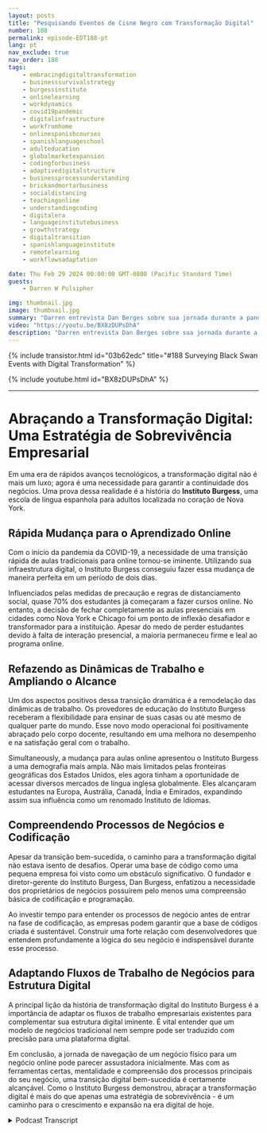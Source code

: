 ```yaml
---
layout: posts
title: "Pesquisando Eventos de Cisne Negro com Transformação Digital"
number: 188
permalink: episode-EDT188-pt
lang: pt
nav_exclude: true
nav_order: 188
tags:
    - embracingdigitaltransformation
    - businesssurvivalstrategy
    - burgessinstitute
    - onlinelearning
    - workdynamics
    - covid19pandemic
    - digitalinfrastructure
    - workfromhome
    - onlinespanishcourses
    - spanishlanguageschool
    - adulteducation
    - globalmarketexpansion
    - codingforbusiness
    - adaptivedigitalstructure
    - businessprocessunderstanding
    - brickandmortarbusiness
    - socialdistancing
    - teachingonline
    - understandingcoding
    - digitalera
    - languageinstitutebusiness
    - growthstrategy
    - digitaltransition
    - spanishlanguageinstitute
    - remotelearning
    - workflowsadaptation

date: Thu Feb 29 2024 00:00:00 GMT-0800 (Pacific Standard Time)
guests:
    - Darren W Pulsipher

img: thumbnail.jpg
image: thumbnail.jpg
summary: "Darren entrevista Dan Berges sobre sua jornada durante a pandemia de COVID-19 para transformar o Berges Institute, uma escola de língua espanhola em Nova York. Apesar dos desafios iniciais, a mudança reformulou a dinâmica de trabalho, ampliou seu alcance global e destacou a importância de compreender os processos de negócios e a codificação para uma bem-sucedida transformação digital."
video: "https://youtu.be/BX8zDUPsDhA"
description: "Darren entrevista Dan Berges sobre sua jornada durante a pandemia de COVID-19 para transformar o Berges Institute, uma escola de língua espanhola em Nova York. Apesar dos desafios iniciais, a mudança reformulou a dinâmica de trabalho, ampliou seu alcance global e destacou a importância de compreender os processos de negócios e a codificação para uma bem-sucedida transformação digital."
---
```


<div>
{% include transistor.html id="03b62edc" title="#188 Surveying Black Swan Events with Digital Transformation" %}

{% include youtube.html id="BX8zDUPsDhA" %}
</div>

---

# Abraçando a Transformação Digital: Uma Estratégia de Sobrevivência Empresarial

Em uma era de rápidos avanços tecnológicos, a transformação digital não é mais um luxo; agora é uma necessidade para garantir a continuidade dos negócios. Uma prova dessa realidade é a história do **Instituto Burgess**, uma escola de língua espanhola para adultos localizada no coração de Nova York.

## Rápida Mudança para o Aprendizado Online

Com o início da pandemia da COVID-19, a necessidade de uma transição rápida de aulas tradicionais para online tornou-se iminente. Utilizando sua infraestrutura digital, o Instituto Burgess conseguiu fazer essa mudança de maneira perfeita em um período de dois dias.

Influenciados pelas medidas de precaução e regras de distanciamento social, quase 70% dos estudantes já começaram a fazer cursos online. No entanto, a decisão de fechar completamente as aulas presenciais em cidades como Nova York e Chicago foi um ponto de inflexão desafiador e transformador para a instituição. Apesar do medo de perder estudantes devido à falta de interação presencial, a maioria permaneceu firme e leal ao programa online.

## Refazendo as Dinâmicas de Trabalho e Ampliando o Alcance

Um dos aspectos positivos dessa transição dramática é a remodelação das dinâmicas de trabalho. Os provedores de educação do Instituto Burgess receberam a flexibilidade para ensinar de suas casas ou até mesmo de qualquer parte do mundo. Esse novo modo operacional foi positivamente abraçado pelo corpo docente, resultando em uma melhora no desempenho e na satisfação geral com o trabalho.

Simultaneously, a mudança para aulas online apresentou o Instituto Burgess a uma demografia mais ampla. Não mais limitados pelas fronteiras geográficas dos Estados Unidos, eles agora tinham a oportunidade de acessar diversos mercados de língua inglesa globalmente. Eles alcançaram estudantes na Europa, Austrália, Canadá, Índia e Emirados, expandindo assim sua influência como um renomado Instituto de Idiomas.

## Compreendendo Processos de Negócios e Codificação

Apesar da transição bem-sucedida, o caminho para a transformação digital não estava isento de desafios. Operar uma base de código como uma pequena empresa foi visto como um obstáculo significativo. O fundador e diretor-gerente do Instituto Burgess, Dan Burgess, enfatizou a necessidade dos proprietários de negócios possuírem pelo menos uma compreensão básica de codificação e programação.

Ao investir tempo para entender os processos de negócio antes de entrar na fase de codificação, as empresas podem garantir que a base de códigos criada é sustentável. Construir uma forte relação com desenvolvedores que entendem profundamente a lógica do seu negócio é indispensável durante esse processo.

## Adaptando Fluxos de Trabalho de Negócios para Estrutura Digital

A principal lição da história de transformação digital do Instituto Burgess é a importância de adaptar os fluxos de trabalho empresariais existentes para complementar sua estrutura digital iminente. É vital entender que um modelo de negócios tradicional nem sempre pode ser traduzido com precisão para uma plataforma digital.

Em conclusão, a jornada de navegação de um negócio físico para um negócio online pode parecer assustadora inicialmente. Mas com as ferramentas certas, mentalidade e compreensão dos processos principais do seu negócio, uma transição digital bem-sucedida é certamente alcançável. Como o Instituto Burgess demonstrou, abraçar a transformação digital é mais do que apenas uma estratégia de sobrevivência - é um caminho para o crescimento e expansão na era digital de hoje.



<details>
<summary> Podcast Transcript </summary>

<p></p>

</details>

